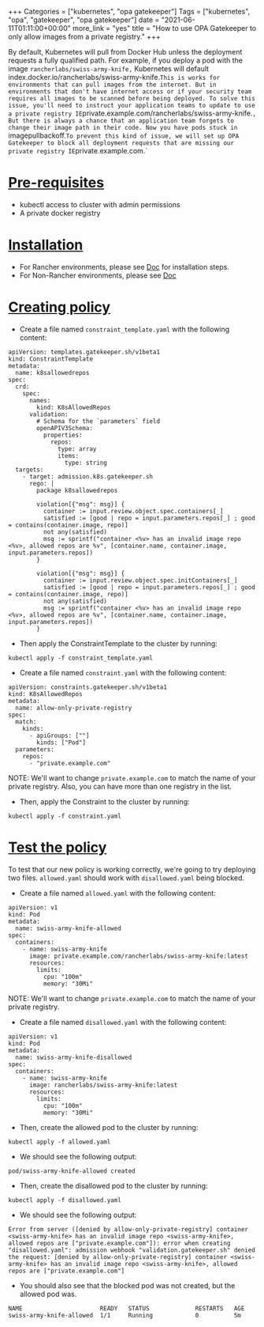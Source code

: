 +++
Categories = ["kubernetes", "opa gatekeeper"]
Tags = ["kubernetes", "opa", "gatekeeper", "opa gatekeeper"]
date = "2021-06-11T01:11:00+00:00"
more_link = "yes"
title = "How to use OPA Gatekeeper to only allow images from a private registry."
+++

By default, Kubernetes will pull from Docker Hub unless the deployment requests a fully qualified path. For example, if you deploy a pod with the image `rancherlabs/swiss-army-knife,` Kubernetes will default index.docker.io/rancherlabs/swiss-army-knife.` This is works for environments that can pull images from the internet. But in environments that don't have internet access or if your security team requires all images to be scanned before being deployed. To solve this issue, you'll need to instruct your application teams to update to use a private registry IE `private.example.com/rancherlabs/swiss-army-knife.`, But there is always a chance that an application team forgets to change their image path in their code. Now you have pods stuck in `imagepullbackoff.` To prevent this kind of issue, we will set up OPA Gatekeeper to block all deployment requests that are missing our private registry IE `private.example.com.`

<!--more-->
# [Pre-requisites](#pre-requisites)

- kubectl access to cluster with admin permissions
- A private docker registry

# [Installation](#install)

- For Rancher environments, please see [Doc](https://rancher.com/docs/rancher/v2.5/en/opa-gatekeper/) for installation steps.
- For Non-Rancher environments, please see [Doc](https://open-policy-agent.github.io/gatekeeper/website/docs/install/)

# [Creating policy](#policy)

- Create a file named `constraint_template.yaml` with the following content:
```
apiVersion: templates.gatekeeper.sh/v1beta1
kind: ConstraintTemplate
metadata:
  name: k8sallowedrepos
spec:
  crd:
    spec:
      names:
        kind: K8sAllowedRepos
      validation:
        # Schema for the `parameters` field
        openAPIV3Schema:
          properties:
            repos:
              type: array
              items:
                type: string
  targets:
    - target: admission.k8s.gatekeeper.sh
      rego: |
        package k8sallowedrepos

        violation[{"msg": msg}] {
          container := input.review.object.spec.containers[_]
          satisfied := [good | repo = input.parameters.repos[_] ; good = contains(container.image, repo)]
          not any(satisfied)
          msg := sprintf("container <%v> has an invalid image repo <%v>, allowed repos are %v", [container.name, container.image, input.parameters.repos])
        }

        violation[{"msg": msg}] {
          container := input.review.object.spec.initContainers[_]
          satisfied := [good | repo = input.parameters.repos[_] ; good = contains(container.image, repo)]
          not any(satisfied)
          msg := sprintf("container <%v> has an invalid image repo <%v>, allowed repos are %v", [container.name, container.image, input.parameters.repos])
        }
```

- Then apply the ConstraintTemplate to the cluster by running:
```
kubectl apply -f constraint_template.yaml
```

- Create a file named `constraint.yaml` with the following content:
```
apiVersion: constraints.gatekeeper.sh/v1beta1
kind: K8sAllowedRepos
metadata:
  name: allow-only-private-registry
spec:
  match:
    kinds:
      - apiGroups: [""]
        kinds: ["Pod"]
  parameters:
    repos:
      - "private.example.com"
```

NOTE: We'll want to change `private.example.com` to match the name of your private registry. Also, you can have more than one registry in the list.

- Then, apply the Constraint to the cluster by running:
```
kubectl apply -f constraint.yaml
```

# [Test the policy](#test)

To test that our new policy is working correctly, we're going to try deploying two files. `allowed.yaml` should work with `disallowed.yaml` being blocked.

- Create a file named `allowed.yaml` with the following content:
```
apiVersion: v1
kind: Pod
metadata:
  name: swiss-army-knife-allowed
spec:
  containers:
    - name: swiss-army-knife
      image: private.example.com/rancherlabs/swiss-army-knife:latest
      resources:
        limits:
          cpu: "100m"
          memory: "30Mi"
```

NOTE: We'll want to change `private.example.com` to match the name of your private registry.

- Create a file named `disallowed.yaml` with the following content:
```
apiVersion: v1
kind: Pod
metadata:
  name: swiss-army-knife-disallowed
spec:
  containers:
    - name: swiss-army-knife
      image: rancherlabs/swiss-army-knife:latest
      resources:
        limits:
          cpu: "100m"
          memory: "30Mi"
```

- Then, create the allowed pod to the cluster by running:
```
kubectl apply -f allowed.yaml
```

- We should see the following output:
```
pod/swiss-army-knife-allowed created
```

- Then, create the disallowed pod to the cluster by running:
```
kubectl apply -f disallowed.yaml
```

- We should see the following output:
```
Error from server ([denied by allow-only-private-registry] container <swiss-army-knife> has an invalid image repo <swiss-army-knife>, allowed repos are ["private.example.com"]): error when creating "disallowed.yaml": admission webhook "validation.gatekeeper.sh" denied the request: [denied by allow-only-private-registry] container <swiss-army-knife> has an invalid image repo <swiss-army-knife>, allowed repos are ["private.example.com"]
```

- You should also see that the blocked pod was not created, but the allowed pod was.
```
NAME                      READY   STATUS             RESTARTS   AGE
swiss-army-knife-allowed  1/1     Running            0          5m
````